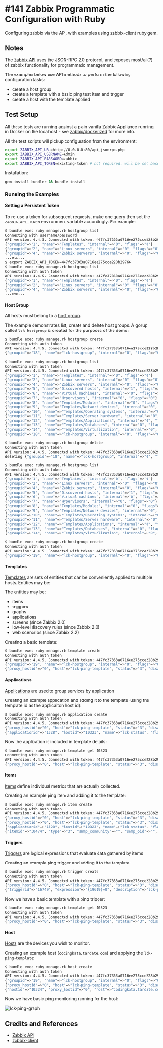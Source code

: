 # #141 Zabbix Programmatic Configuration with Ruby

Configuring zabbix via the API, with examples using zabbix-client ruby gem.

## Notes

The [Zabbix API](https://www.zabbix.com/documentation/3.0/manual/api) uses the JSON-RPC 2.0 protocol,
and exposes most/all(?) of zabbix functionality for programmatic management.

The examples below use API methods to perform the following configuration tasks:

* create a host group
* create a template with a basic ping test item and trigger
* create a host with the template applied

## Test Setup

All these tests are running against a plain vanilla Zabbix Appliance running in Docker on the localhost - see [zabbix/dockerized](../dockerized/) for more info.

All the test scripts will pickup configuration from the environment:

```sh
export ZABBIX_API_URL=http://0.0.0.0:80/api_jsonrpc.php
export ZABBIX_API_USERNAME=Admin
export ZABBIX_API_PASSWORD=zabbix
export ZABBIX_API_TOKEN=existing-token # not required, will be set based on username and password if not provided
```

Installation:

```sh
gem install bundler && bundle install
```

### Running the Examples

#### Setting a Persistent Token

To re-use a token for subsequent requests, make one query then set the `ZABBIX_API_TOKEN` environment variable accordingly.
For example:

```sh
$ bundle exec ruby manage.rb hostgroup list
Connecting with username/password
API version: 4.4.5. Connected with token: 447fc37363a0716ee275cce228b29766
{"groupid"=>"1", "name"=>"Templates", "internal"=>"0", "flags"=>"0"}
{"groupid"=>"2", "name"=>"Linux servers", "internal"=>"0", "flags"=>"0"}
{"groupid"=>"4", "name"=>"Zabbix servers", "internal"=>"0", "flags"=>"0"}
...etc...
$ export ZABBIX_API_TOKEN=447fc37363a0716ee275cce228b29766
$ bundle exec ruby manage.rb hostgroup list
Connecting with auth token
API version: 4.4.5. Connected with token: 447fc37363a0716ee275cce228b29766
{"groupid"=>"1", "name"=>"Templates", "internal"=>"0", "flags"=>"0"}
{"groupid"=>"2", "name"=>"Linux servers", "internal"=>"0", "flags"=>"0"}
{"groupid"=>"4", "name"=>"Zabbix servers", "internal"=>"0", "flags"=>"0"}
...etc...
```

#### Host Group

All hosts must belong to a [host group](https://www.zabbix.com/documentation/current/manual/config/hosts).

The example demonstrates list, create and delete host groups.
A gorup called `lck-hostgroup` is created for the purposes of the demo:

```sh
$ bundle exec ruby manage.rb hostgroup create
Connecting with auth token
API version: 4.4.5. Connected with token: 447fc37363a0716ee275cce228b29766
{"groupid"=>"18", "name"=>"lck-hostgroup", "internal"=>"0", "flags"=>"0"}

$ bundle exec ruby manage.rb hostgroup list
Connecting with auth token
API version: 4.4.5. Connected with token: 447fc37363a0716ee275cce228b29766
{"groupid"=>"1", "name"=>"Templates", "internal"=>"0", "flags"=>"0"}
{"groupid"=>"2", "name"=>"Linux servers", "internal"=>"0", "flags"=>"0"}
{"groupid"=>"4", "name"=>"Zabbix servers", "internal"=>"0", "flags"=>"0"}
{"groupid"=>"5", "name"=>"Discovered hosts", "internal"=>"1", "flags"=>"0"}
{"groupid"=>"6", "name"=>"Virtual machines", "internal"=>"0", "flags"=>"0"}
{"groupid"=>"7", "name"=>"Hypervisors", "internal"=>"0", "flags"=>"0"}
{"groupid"=>"8", "name"=>"Templates/Modules", "internal"=>"0", "flags"=>"0"}
{"groupid"=>"9", "name"=>"Templates/Network devices", "internal"=>"0", "flags"=>"0"}
{"groupid"=>"10", "name"=>"Templates/Operating systems", "internal"=>"0", "flags"=>"0"}
{"groupid"=>"11", "name"=>"Templates/Server hardware", "internal"=>"0", "flags"=>"0"}
{"groupid"=>"12", "name"=>"Templates/Applications", "internal"=>"0", "flags"=>"0"}
{"groupid"=>"13", "name"=>"Templates/Databases", "internal"=>"0", "flags"=>"0"}
{"groupid"=>"14", "name"=>"Templates/Virtualization", "internal"=>"0", "flags"=>"0"}
{"groupid"=>"18", "name"=>"lck-hostgroup", "internal"=>"0", "flags"=>"0"}

$ bundle exec ruby manage.rb hostgroup delete
Connecting with auth token
API version: 4.4.5. Connected with token: 447fc37363a0716ee275cce228b29766
deleting {"groupid"=>"18", "name"=>"lck-hostgroup", "internal"=>"0", "flags"=>"0"}

$ bundle exec ruby manage.rb hostgroup list
Connecting with auth token
API version: 4.4.5. Connected with token: 447fc37363a0716ee275cce228b29766
{"groupid"=>"1", "name"=>"Templates", "internal"=>"0", "flags"=>"0"}
{"groupid"=>"2", "name"=>"Linux servers", "internal"=>"0", "flags"=>"0"}
{"groupid"=>"4", "name"=>"Zabbix servers", "internal"=>"0", "flags"=>"0"}
{"groupid"=>"5", "name"=>"Discovered hosts", "internal"=>"1", "flags"=>"0"}
{"groupid"=>"6", "name"=>"Virtual machines", "internal"=>"0", "flags"=>"0"}
{"groupid"=>"7", "name"=>"Hypervisors", "internal"=>"0", "flags"=>"0"}
{"groupid"=>"8", "name"=>"Templates/Modules", "internal"=>"0", "flags"=>"0"}
{"groupid"=>"9", "name"=>"Templates/Network devices", "internal"=>"0", "flags"=>"0"}
{"groupid"=>"10", "name"=>"Templates/Operating systems", "internal"=>"0", "flags"=>"0"}
{"groupid"=>"11", "name"=>"Templates/Server hardware", "internal"=>"0", "flags"=>"0"}
{"groupid"=>"12", "name"=>"Templates/Applications", "internal"=>"0", "flags"=>"0"}
{"groupid"=>"13", "name"=>"Templates/Databases", "internal"=>"0", "flags"=>"0"}
{"groupid"=>"14", "name"=>"Templates/Virtualization", "internal"=>"0", "flags"=>"0"}

$ bundle exec ruby manage.rb hostgroup create
Connecting with auth token
API version: 4.4.5. Connected with token: 447fc37363a0716ee275cce228b29766
{"groupid"=>"19", "name"=>"lck-hostgroup", "internal"=>"0", "flags"=>"0"}
```

#### Templates

[Templates](https://www.zabbix.com/documentation/current/manual/config/templates) are sets of entities that can be conveniently applied to multiple hosts.
Entities may be:

The entities may be:

* items
* triggers
* graphs
* applications
* screens (since Zabbix 2.0)
* low-level discovery rules (since Zabbix 2.0)
* web scenarios (since Zabbix 2.2)

Creating a basic template:

```sh
$ bundle exec ruby manage.rb template create
Connecting with auth token
API version: 4.4.5. Connected with token: 447fc37363a0716ee275cce228b29766
{"groupid"=>"19", "name"=>"lck-hostgroup", "internal"=>"0", "flags"=>"0"}
{"proxy_hostid"=>"0", "host"=>"lck-ping-template", "status"=>"3", "disable_until"=>"0", "error"=>"", "available"=>"0", "errors_from"=>"0", "lastaccess"=>"0", "ipmi_authtype"=>"-1", "ipmi_privilege"=>"2", "ipmi_username"=>"", "ipmi_password"=>"", "ipmi_disable_until"=>"0", "ipmi_available"=>"0", "snmp_disable_until"=>"0", "snmp_available"=>"0", "maintenanceid"=>"0", "maintenance_status"=>"0", "maintenance_type"=>"0", "maintenance_from"=>"0", "ipmi_errors_from"=>"0", "snmp_errors_from"=>"0", "ipmi_error"=>"", "snmp_error"=>"", "jmx_disable_until"=>"0", "jmx_available"=>"0", "jmx_errors_from"=>"0", "jmx_error"=>"", "name"=>"lck-ping-template", "flags"=>"0", "templateid"=>"10323", "description"=>"", "tls_connect"=>"1", "tls_accept"=>"1", "tls_issuer"=>"", "tls_subject"=>"", "tls_psk_identity"=>"", "tls_psk"=>"", "proxy_address"=>"", "auto_compress"=>"1"}
```

#### Applications

[Applications](https://www.zabbix.com/documentation/current/manual/api/reference/application) are used to group services by application

Creating an example application and adding it to the template (using the template id as the applicaiton host id):

```sh
$ bundle exec ruby manage.rb application create
Connecting with auth token
API version: 4.4.5. Connected with token: 447fc37363a0716ee275cce228b29766
{"proxy_hostid"=>"0", "host"=>"lck-ping-template", "status"=>"3", "disable_until"=>"0", "error"=>"", "available"=>"0", "errors_from"=>"0", "lastaccess"=>"0", "ipmi_authtype"=>"-1", "ipmi_privilege"=>"2", "ipmi_username"=>"", "ipmi_password"=>"", "ipmi_disable_until"=>"0", "ipmi_available"=>"0", "snmp_disable_until"=>"0", "snmp_available"=>"0", "maintenanceid"=>"0", "maintenance_status"=>"0", "maintenance_type"=>"0", "maintenance_from"=>"0", "ipmi_errors_from"=>"0", "snmp_errors_from"=>"0", "ipmi_error"=>"", "snmp_error"=>"", "jmx_disable_until"=>"0", "jmx_available"=>"0", "jmx_errors_from"=>"0", "jmx_error"=>"", "name"=>"lck-ping-template", "flags"=>"0", "templateid"=>"10323", "description"=>"", "tls_connect"=>"1", "tls_accept"=>"1", "tls_issuer"=>"", "tls_subject"=>"", "tls_psk_identity"=>"", "tls_psk"=>"", "proxy_address"=>"", "auto_compress"=>"1"}
{"applicationid"=>"1328", "hostid"=>"10323", "name"=>"lck-status", "flags"=>"0", "templateids"=>[]}
```

Now the application is included in template details:

```sh
$ bundle exec ruby manage.rb template get 10323
Connecting with auth token
API version: 4.4.5. Connected with token: 447fc37363a0716ee275cce228b29766
{"proxy_hostid"=>"0", "host"=>"lck-ping-template", "status"=>"3", "disable_until"=>"0", "error"=>"", "available"=>"0", "errors_from"=>"0", "lastaccess"=>"0", "ipmi_authtype"=>"-1", "ipmi_privilege"=>"2", "ipmi_username"=>"", "ipmi_password"=>"", "ipmi_disable_until"=>"0", "ipmi_available"=>"0", "snmp_disable_until"=>"0", "snmp_available"=>"0", "maintenanceid"=>"0", "maintenance_status"=>"0", "maintenance_type"=>"0", "maintenance_from"=>"0", "ipmi_errors_from"=>"0", "snmp_errors_from"=>"0", "ipmi_error"=>"", "snmp_error"=>"", "jmx_disable_until"=>"0", "jmx_available"=>"0", "jmx_errors_from"=>"0", "jmx_error"=>"", "name"=>"lck-ping-template", "flags"=>"0", "templateid"=>"10323", "description"=>"", "tls_connect"=>"1", "tls_accept"=>"1", "tls_issuer"=>"", "tls_subject"=>"", "tls_psk_identity"=>"", "tls_psk"=>"", "proxy_address"=>"", "auto_compress"=>"1", "items"=>[], "triggers"=>[], "applications"=>[{"applicationid"=>"1328"}]}
```

#### Items

[Items](https://www.zabbix.com/documentation/current/manual/config/items) define individual metrics that are actually collected.

Creating an example ping item and adding it to the template:

```sh
$ bundle exec ruby manage.rb item create
Connecting with auth token
API version: 4.4.5. Connected with token: 447fc37363a0716ee275cce228b29766
{"proxy_hostid"=>"0", "host"=>"lck-ping-template", "status"=>"3", "disable_until"=>"0", "error"=>"", "available"=>"0", "errors_from"=>"0", "lastaccess"=>"0", "ipmi_authtype"=>"-1", "ipmi_privilege"=>"2", "ipmi_username"=>"", "ipmi_password"=>"", "ipmi_disable_until"=>"0", "ipmi_available"=>"0", "snmp_disable_until"=>"0", "snmp_available"=>"0", "maintenanceid"=>"0", "maintenance_status"=>"0", "maintenance_type"=>"0", "maintenance_from"=>"0", "ipmi_errors_from"=>"0", "snmp_errors_from"=>"0", "ipmi_error"=>"", "snmp_error"=>"", "jmx_disable_until"=>"0", "jmx_available"=>"0", "jmx_errors_from"=>"0", "jmx_error"=>"", "name"=>"lck-ping-template", "flags"=>"0", "templateid"=>"10323", "description"=>"", "tls_connect"=>"1", "tls_accept"=>"1", "tls_issuer"=>"", "tls_subject"=>"", "tls_psk_identity"=>"", "tls_psk"=>"", "proxy_address"=>"", "auto_compress"=>"1"}
{"proxy_hostid"=>"0", "host"=>"lck-ping-template", "status"=>"3", "disable_until"=>"0", "error"=>"", "available"=>"0", "errors_from"=>"0", "lastaccess"=>"0", "ipmi_authtype"=>"-1", "ipmi_privilege"=>"2", "ipmi_username"=>"", "ipmi_password"=>"", "ipmi_disable_until"=>"0", "ipmi_available"=>"0", "snmp_disable_until"=>"0", "snmp_available"=>"0", "maintenanceid"=>"0", "maintenance_status"=>"0", "maintenance_type"=>"0", "maintenance_from"=>"0", "ipmi_errors_from"=>"0", "snmp_errors_from"=>"0", "ipmi_error"=>"", "snmp_error"=>"", "jmx_disable_until"=>"0", "jmx_available"=>"0", "jmx_errors_from"=>"0", "jmx_error"=>"", "name"=>"lck-ping-template", "flags"=>"0", "templateid"=>"10323", "description"=>"", "tls_connect"=>"1", "tls_accept"=>"1", "tls_issuer"=>"", "tls_subject"=>"", "tls_psk_identity"=>"", "tls_psk"=>"", "proxy_address"=>"", "auto_compress"=>"1"}
{"applicationid"=>"1328", "hostid"=>"10323", "name"=>"lck-status", "flags"=>"0", "templateids"=>[]}
{"itemid"=>"30474", "type"=>"3", "snmp_community"=>"", "snmp_oid"=>"", "hostid"=>"10323", "name"=>"lck-ping", "key_"=>"icmpping", "delay"=>"30s", "history"=>"90d", "trends"=>"365d", "status"=>"0", "value_type"=>"3", "trapper_hosts"=>"", "units"=>"", "snmpv3_securityname"=>"", "snmpv3_securitylevel"=>"0", "snmpv3_authpassphrase"=>"", "snmpv3_privpassphrase"=>"", "formula"=>"", "logtimefmt"=>"", "templateid"=>"0", "valuemapid"=>"1", "params"=>"", "ipmi_sensor"=>"", "authtype"=>"0", "username"=>"", "password"=>"", "publickey"=>"", "privatekey"=>"", "flags"=>"0", "interfaceid"=>"0", "port"=>"", "description"=>"", "inventory_link"=>"0", "lifetime"=>"30d", "snmpv3_authprotocol"=>"0", "snmpv3_privprotocol"=>"0", "snmpv3_contextname"=>"", "evaltype"=>"0", "jmx_endpoint"=>"", "master_itemid"=>"0", "timeout"=>"3s", "url"=>"", "query_fields"=>[], "posts"=>"", "status_codes"=>"200", "follow_redirects"=>"1", "post_type"=>"0", "http_proxy"=>"", "headers"=>[], "retrieve_mode"=>"0", "request_method"=>"0", "output_format"=>"0", "ssl_cert_file"=>"", "ssl_key_file"=>"", "ssl_key_password"=>"", "verify_peer"=>"0", "verify_host"=>"0", "allow_traps"=>"0", "state"=>"0", "error"=>"", "lastclock"=>"0", "lastns"=>"0", "lastvalue"=>"0", "prevvalue"=>"0"}
```

#### Triggers

[Triggers](https://www.zabbix.com/documentation/current/manual/config/triggers) are logical expressions that evaluate data gathered by items

Creating an example ping trigger and adding it to the template:

```sh
$ bundle exec ruby manage.rb trigger create
Connecting with auth token
API version: 4.4.5. Connected with token: 447fc37363a0716ee275cce228b29766
{"proxy_hostid"=>"0", "host"=>"lck-ping-template", "status"=>"3", "disable_until"=>"0", "error"=>"", "available"=>"0", "errors_from"=>"0", "lastaccess"=>"0", "ipmi_authtype"=>"-1", "ipmi_privilege"=>"2", "ipmi_username"=>"", "ipmi_password"=>"", "ipmi_disable_until"=>"0", "ipmi_available"=>"0", "snmp_disable_until"=>"0", "snmp_available"=>"0", "maintenanceid"=>"0", "maintenance_status"=>"0", "maintenance_type"=>"0", "maintenance_from"=>"0", "ipmi_errors_from"=>"0", "snmp_errors_from"=>"0", "ipmi_error"=>"", "snmp_error"=>"", "jmx_disable_until"=>"0", "jmx_available"=>"0", "jmx_errors_from"=>"0", "jmx_error"=>"", "name"=>"lck-ping-template", "flags"=>"0", "templateid"=>"10323", "description"=>"", "tls_connect"=>"1", "tls_accept"=>"1", "tls_issuer"=>"", "tls_subject"=>"", "tls_psk_identity"=>"", "tls_psk"=>"", "proxy_address"=>"", "auto_compress"=>"1"}
{"triggerid"=>"16749", "expression"=>"{19619}=0", "description"=>"lck-ping-status", "url"=>"", "status"=>"0", "value"=>"0", "priority"=>"4", "lastchange"=>"0", "comments"=>"Last three attempts returned timeout. Please check device connectivity.", "error"=>"", "templateid"=>"0", "type"=>"0", "state"=>"0", "flags"=>"0", "recovery_mode"=>"0", "recovery_expression"=>"", "correlation_mode"=>"0", "correlation_tag"=>"", "manual_close"=>"0", "opdata"=>""}
```

Now we have a basic template with a ping trigger:

```sh
$ bundle exec ruby manage.rb template get 10323
Connecting with auth token
API version: 4.4.5. Connected with token: 447fc37363a0716ee275cce228b29766
{"proxy_hostid"=>"0", "host"=>"lck-ping-template", "status"=>"3", "disable_until"=>"0", "error"=>"", "available"=>"0", "errors_from"=>"0", "lastaccess"=>"0", "ipmi_authtype"=>"-1", "ipmi_privilege"=>"2", "ipmi_username"=>"", "ipmi_password"=>"", "ipmi_disable_until"=>"0", "ipmi_available"=>"0", "snmp_disable_until"=>"0", "snmp_available"=>"0", "maintenanceid"=>"0", "maintenance_status"=>"0", "maintenance_type"=>"0", "maintenance_from"=>"0", "ipmi_errors_from"=>"0", "snmp_errors_from"=>"0", "ipmi_error"=>"", "snmp_error"=>"", "jmx_disable_until"=>"0", "jmx_available"=>"0", "jmx_errors_from"=>"0", "jmx_error"=>"", "name"=>"lck-ping-template", "flags"=>"0", "templateid"=>"10323", "description"=>"", "tls_connect"=>"1", "tls_accept"=>"1", "tls_issuer"=>"", "tls_subject"=>"", "tls_psk_identity"=>"", "tls_psk"=>"", "proxy_address"=>"", "auto_compress"=>"1", "items"=>[{"itemid"=>"30474"}], "triggers"=>[{"triggerid"=>"16749"}], "applications"=>[{"applicationid"=>"1328"}]}
```

#### Host

[Hosts](https://www.zabbix.com/documentation/current/manual/config/hosts) are the devices you wish to monitor.

Creating an example host (`codingkata.tardate.com`) and applying the `lck-ping-template`:

```sh
$ bundle exec ruby manage.rb host create
Connecting with auth token
API version: 4.4.5. Connected with token: 447fc37363a0716ee275cce228b29766
{"groupid"=>"19", "name"=>"lck-hostgroup", "internal"=>"0", "flags"=>"0"}
{"proxy_hostid"=>"0", "host"=>"lck-ping-template", "status"=>"3", "disable_until"=>"0", "error"=>"", "available"=>"0", "errors_from"=>"0", "lastaccess"=>"0", "ipmi_authtype"=>"-1", "ipmi_privilege"=>"2", "ipmi_username"=>"", "ipmi_password"=>"", "ipmi_disable_until"=>"0", "ipmi_available"=>"0", "snmp_disable_until"=>"0", "snmp_available"=>"0", "maintenanceid"=>"0", "maintenance_status"=>"0", "maintenance_type"=>"0", "maintenance_from"=>"0", "ipmi_errors_from"=>"0", "snmp_errors_from"=>"0", "ipmi_error"=>"", "snmp_error"=>"", "jmx_disable_until"=>"0", "jmx_available"=>"0", "jmx_errors_from"=>"0", "jmx_error"=>"", "name"=>"lck-ping-template", "flags"=>"0", "templateid"=>"10323", "description"=>"", "tls_connect"=>"1", "tls_accept"=>"1", "tls_issuer"=>"", "tls_subject"=>"", "tls_psk_identity"=>"", "tls_psk"=>"", "proxy_address"=>"", "auto_compress"=>"1"}
{"hostid"=>"10324", "proxy_hostid"=>"0", "host"=>"codingkata.tardate.com", "status"=>"0", "disable_until"=>"0", "error"=>"", "available"=>"0", "errors_from"=>"0", "lastaccess"=>"0", "ipmi_authtype"=>"-1", "ipmi_privilege"=>"2", "ipmi_username"=>"", "ipmi_password"=>"", "ipmi_disable_until"=>"0", "ipmi_available"=>"0", "snmp_disable_until"=>"0", "snmp_available"=>"0", "maintenanceid"=>"0", "maintenance_status"=>"0", "maintenance_type"=>"0", "maintenance_from"=>"0", "ipmi_errors_from"=>"0", "snmp_errors_from"=>"0", "ipmi_error"=>"", "snmp_error"=>"", "jmx_disable_until"=>"0", "jmx_available"=>"0", "jmx_errors_from"=>"0", "jmx_error"=>"", "name"=>"codingkata.tardate.com", "flags"=>"0", "templateid"=>"0", "description"=>"", "tls_connect"=>"1", "tls_accept"=>"1", "tls_issuer"=>"", "tls_subject"=>"", "tls_psk_identity"=>"", "tls_psk"=>"", "proxy_address"=>"", "auto_compress"=>"1", "inventory_mode"=>"-1"}
```

Now we have basic ping monitoring running for the host:

![lck-ping-graph](./assets/lck-ping-graph.png?raw=true)

## Credits and References

* [Zabbix API](https://www.zabbix.com/documentation/3.0/manual/api)
* [zabbix-client](https://rubygems.org/gems/zabbix-client)
